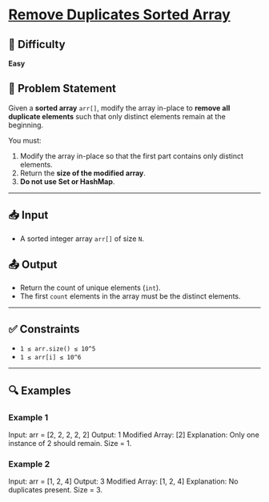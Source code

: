 # [Remove Duplicates Sorted Array](https://www.geeksforgeeks.org/dsa/remove-duplicates-sorted-array/)

## 🧠 Difficulty
**Easy**

## 📌 Problem Statement

Given a **sorted array** `arr[]`, modify the array in-place to **remove all duplicate elements** such that only distinct elements remain at the beginning.

You must:
1. Modify the array in-place so that the first part contains only distinct elements.
2. Return the **size of the modified array**.
3. **Do not use Set or HashMap**.

---

## 📥 Input

- A sorted integer array `arr[]` of size `N`.

## 📤 Output

- Return the count of unique elements (`int`).
- The first `count` elements in the array must be the distinct elements.

---

## ✅ Constraints

- `1 ≤ arr.size() ≤ 10^5`
- `1 ≤ arr[i] ≤ 10^6`

---

## 🔍 Examples

### Example 1
Input: arr = [2, 2, 2, 2, 2]
Output: 1
Modified Array: [2]
Explanation: Only one instance of 2 should remain. Size = 1.


### Example 2

Input: arr = [1, 2, 4]
Output: 3
Modified Array: [1, 2, 4]
Explanation: No duplicates present. Size = 3.

